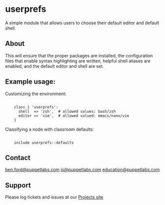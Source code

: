 # userprefs

A simple module that allows users to choose their default editor and default shell.

## About

This will ensure that the proper packages are installed, the configuration files that
enable syntax highlighting are written, helpful shell aliases are enabled, and the
default editor and shell are set.

## Example usage:

Customizing the environment:

```puppet

    class { 'userprefs':
      shell  => 'zsh',  # allowed values: bash/zsh
      editor => 'vim',  # allowed valued: emacs/nano/vim
    }

```

Classifying a node with classroom defaults:

```puppet

    include userprefs::defaults

```

Contact
-------
ben.ford@puppetlabs.com
js@puppetlabs.com
education@puppetlabs.com

Support
-------

Please log tickets and issues at our [Projects site](http://puppetlabs.com/training/issues)
